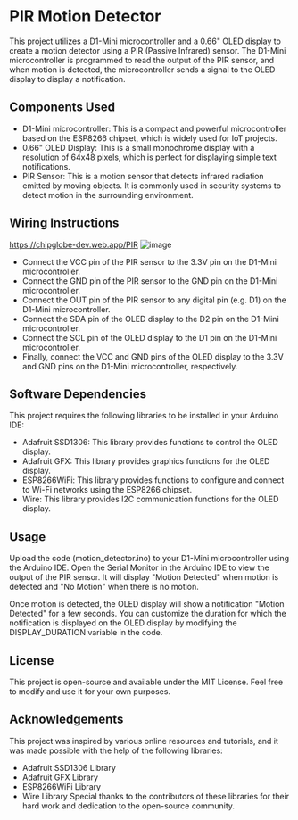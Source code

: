 # PIR Motion Detector

This project utilizes a D1-Mini microcontroller and a 0.66" OLED display to create a motion detector using a PIR (Passive Infrared) sensor. The D1-Mini microcontroller is programmed to read the output of the PIR sensor, and when motion is detected, the microcontroller sends a signal to the OLED display to display a notification.

## Components Used
- D1-Mini microcontroller: This is a compact and powerful microcontroller based on the ESP8266 chipset, which is widely used for IoT projects.
- 0.66" OLED Display: This is a small monochrome display with a resolution of 64x48 pixels, which is perfect for displaying simple text notifications.
- PIR Sensor: This is a motion sensor that detects infrared radiation emitted by moving objects. It is commonly used in security systems to detect motion in the surrounding environment.

## Wiring Instructions
https://chipglobe-dev.web.app/PIR
![image](https://user-images.githubusercontent.com/74060530/232559750-742a92e2-b9cd-48df-a31a-fddb48f48c62.png)

- Connect the VCC pin of the PIR sensor to the 3.3V pin on the D1-Mini microcontroller.
- Connect the GND pin of the PIR sensor to the GND pin on the D1-Mini microcontroller.
- Connect the OUT pin of the PIR sensor to any digital pin (e.g. D1) on the D1-Mini microcontroller.
- Connect the SDA pin of the OLED display to the D2 pin on the D1-Mini microcontroller.
- Connect the SCL pin of the OLED display to the D1 pin on the D1-Mini microcontroller.
- Finally, connect the VCC and GND pins of the OLED display to the 3.3V and GND pins on the D1-Mini microcontroller, respectively.

## Software Dependencies
This project requires the following libraries to be installed in your Arduino IDE:

- Adafruit SSD1306: This library provides functions to control the OLED display.
- Adafruit GFX: This library provides graphics functions for the OLED display.
- ESP8266WiFi: This library provides functions to configure and connect to Wi-Fi networks using the ESP8266 chipset.
- Wire: This library provides I2C communication functions for the OLED display.

## Usage
Upload the code (motion_detector.ino) to your D1-Mini microcontroller using the Arduino IDE.
Open the Serial Monitor in the Arduino IDE to view the output of the PIR sensor. It will display "Motion Detected" when motion is detected and "No Motion" when there is no motion.

Once motion is detected, the OLED display will show a notification "Motion Detected" for a few seconds.
You can customize the duration for which the notification is displayed on the OLED display by modifying the DISPLAY_DURATION variable in the code.

## License
This project is open-source and available under the MIT License. Feel free to modify and use it for your own purposes.

## Acknowledgements
This project was inspired by various online resources and tutorials, and it was made possible with the help of the following libraries:

- Adafruit SSD1306 Library
- Adafruit GFX Library
- ESP8266WiFi Library
- Wire Library
Special thanks to the contributors of these libraries for their hard work and dedication to the open-source community.
